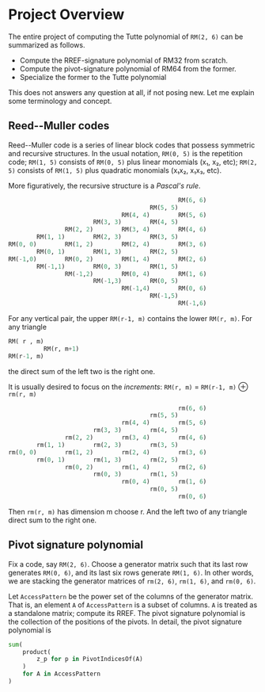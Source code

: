 
# Project Overview

The entire project of computing the Tutte polynomial of `RM(2, 6)`
can be summarized as follows.
 
* Compute the RREF-signature polynomial of RM32 from scratch.
* Compute the pivot-signature polynomial of RM64 from the former.
* Specialize the former to the Tutte polynomial

This does not answers any question at all, if not posing new.
Let me explain some terminology and concept.

## Reed--Muller codes

Reed--Muller code is a series of linear block codes
that possess symmetric and recursive structures.
In the usual notation, `RM(0, 5)` is the repetition code;
`RM(1, 5)` consists of `RM(0, 5)` plus linear monomials (x₁, x₂, etc);
`RM(2, 5)` consists of `RM(1, 5)` plus quadratic monomials (x₁x₂, x₁x₃, etc).

More figuratively, the recursive structure is a *Pascal's rule*.

```python
                                                RM(6, 6)
                                        RM(5, 5)
                                RM(4, 4)        RM(5, 6)
                        RM(3, 3)        RM(4, 5)
                RM(2, 2)        RM(3, 4)        RM(4, 6)
        RM(1, 1)        RM(2, 3)        RM(3, 5)
RM(0, 0)        RM(1, 2)        RM(2, 4)        RM(3, 6)
        RM(0, 1)        RM(1, 3)        RM(2, 5)
RM(-1,0)        RM(0, 2)        RM(1, 4)        RM(2, 6)
        RM(-1,1)        RM(0, 3)        RM(1, 5)
                RM(-1,2)        RM(0, 4)        RM(1, 6)
                        RM(-1,3)        RM(0, 5)
                                RM(-1,4)        RM(0, 6)
                                        RM(-1,5)
                                                RM(-1,6)
```

For any vertical pair, the upper `RM(r-1, m)` contains the lower `RM(r, m)`.
For any triangle

```python
RM( r , m)
          RM(r, m+1)
RM(r-1, m)
```

the direct sum of the left two is the right one.

It is usually desired to focus on the *increments*:
`RM(r, m)` = `RM(r-1, m)` ⊕ `rm(r, m)`

```python
                                                rm(6, 6)
                                        rm(5, 5)
                                rm(4, 4)        rm(5, 6)
                        rm(3, 3)        rm(4, 5)
                rm(2, 2)        rm(3, 4)        rm(4, 6)
        rm(1, 1)        rm(2, 3)        rm(3, 5)
rm(0, 0)        rm(1, 2)        rm(2, 4)        rm(3, 6)
        rm(0, 1)        rm(1, 3)        rm(2, 5)
                rm(0, 2)        rm(1, 4)        rm(2, 6)
                        rm(0, 3)        rm(1, 5)
                                rm(0, 4)        rm(1, 6)
                                        rm(0, 5)
                                                rm(0, 6)
```

Then `rm(r, m)` has dimension m choose r.
And the left two of any triangle direct sum to the right one.

## Pivot signature polynomial

Fix a code, say `RM(2, 6)`.
Choose a generator matrix such that its last row generates `RM(0, 6)`,
and its last six rows generate `RM(1, 6)`.
In other words, we are stacking the generator matrices
of `rm(2, 6)`, `rm(1, 6)`, and `rm(0, 6)`.

Let `AccessPattern` be the power set of the columns of the generator matrix.
That is, an element `A` of `AccessPattern` is a subset of columns.
`A` is treated as a standalone matrix; compute its RREF.
The pivot signature polynomial is the collection of the positions of the pivots.
In detail, the pivot signature polynomial is

```python
sum(
    product(
        z_p for p in PivotIndicesOf(A)
    )
    for A in AccessPattern
)
```